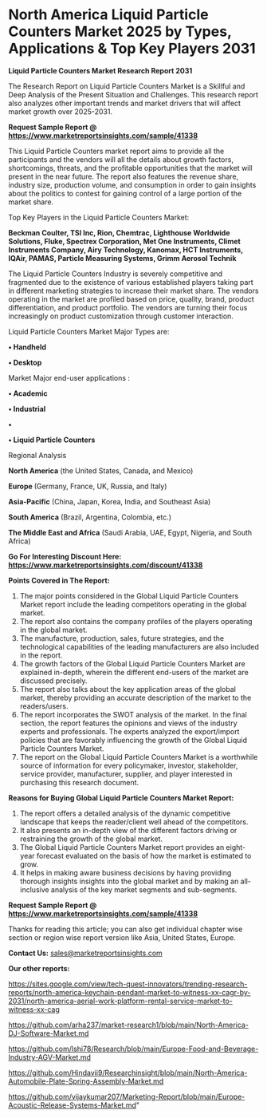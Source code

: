 # North America Liquid Particle Counters Market 2025 by Types, Applications & Top Key Players 2031

<strong>Liquid Particle Counters Market Research Report 2031</strong>

The Research Report on Liquid Particle Counters Market is a Skillful and Deep Analysis of the Present Situation and Challenges. This research report also analyzes other important trends and market drivers that will affect market growth over 2025-2031.

<strong>Request Sample Report @ <a href=https://www.marketreportsinsights.com/sample/41338>https://www.marketreportsinsights.com/sample/41338</a></strong>

This Liquid Particle Counters market report aims to provide all the participants and the vendors will all the details about growth factors, shortcomings, threats, and the profitable opportunities that the market will present in the near future. The report also features the revenue share, industry size, production volume, and consumption in order to gain insights about the politics to contest for gaining control of a large portion of the market share.

Top Key Players in the Liquid Particle Counters Market:

<strong>Beckman Coulter, TSI Inc, Rion, Chemtrac, Lighthouse Worldwide Solutions, Fluke, Spectrex Corporation, Met One Instruments, Climet Instruments Company, Airy Technology, Kanomax, HCT Instruments, IQAir, PAMAS, Particle Measuring Systems, Grimm Aerosol Technik</strong>

The Liquid Particle Counters Industry is severely competitive and fragmented due to the existence of various established players taking part in different marketing strategies to increase their market share. The vendors operating in the market are profiled based on price, quality, brand, product differentiation, and product portfolio. The vendors are turning their focus increasingly on product customization through customer interaction.

Liquid Particle Counters Market Major Types are:

<strong>•  Handheld

•  Desktop</strong>

Market Major end-user applications :

<strong>•  Academic

•  Industrial

•  

•  Liquid Particle Counters</strong>

Regional Analysis

</u><strong><b>North America</b></strong> (the United States, Canada, and Mexico)

<strong><b>Europe </b></strong>(Germany, France, UK, Russia, and Italy)

<strong><b>Asia-Pacific</b></strong> (China, Japan, Korea, India, and Southeast Asia)

<strong><b>South America</b></strong> (Brazil, Argentina, Colombia, etc.)

<strong><b>The Middle East and Africa</b></strong> (Saudi Arabia, UAE, Egypt, Nigeria, and South Africa)

<strong>Go For Interesting Discount Here: <a href=https://www.marketreportsinsights.com/discount/41338>https://www.marketreportsinsights.com/discount/41338</a></strong>

<strong>Points Covered in The Report:</strong>
<ol>
  <li>The major points considered in the Global Liquid Particle Counters Market report include the leading competitors operating in the global market.</li>
  <li>The report also contains the company profiles of the players operating in the global market.</li>
  <li>The manufacture, production, sales, future strategies, and the technological capabilities of the leading manufacturers are also included in the report.</li>
  <li>The growth factors of the Global Liquid Particle Counters Market are explained in-depth, wherein the different end-users of the market are discussed precisely.</li>
  <li>The report also talks about the key application areas of the global market, thereby providing an accurate description of the market to the readers/users.</li>
  <li>The report incorporates the SWOT analysis of the market. In the final section, the report features the opinions and views of the industry experts and professionals. The experts analyzed the export/import policies that are favorably influencing the growth of the Global Liquid Particle Counters Market.</li>
  <li>The report on the Global Liquid Particle Counters Market is a worthwhile source of information for every policymaker, investor, stakeholder, service provider, manufacturer, supplier, and player interested in purchasing this research document.</li>
</ol>
<strong>Reasons for Buying Global Liquid Particle Counters Market Report:</strong>

<ol>
  <li>The report offers a detailed analysis of the dynamic competitive landscape that keeps the reader/client well ahead of the competitors.</li>
  <li>It also presents an in-depth view of the different factors driving or restraining the growth of the global market.</li>
  <li>The Global Liquid Particle Counters Market report provides an eight-year forecast evaluated on the basis of how the market is estimated to grow.</li>
  <li>It helps in making aware business decisions by having providing thorough insights insights into the global market and by making an all-inclusive analysis of the key market segments and sub-segments.</li>
</ol>
<strong>Request Sample Report @ <a href=https://www.marketreportsinsights.com/sample/41338>https://www.marketreportsinsights.com/sample/41338</a></strong>


Thanks for reading this article; you can also get individual chapter wise section or region wise report version like Asia, United States, Europe.

<strong>Contact Us:</strong>
sales@marketreportsinsights.com

<strong>Our other reports:</strong>

<a href=https://sites.google.com/view/tech-quest-innovators/trending-research-reports/north-america-keychain-pendant-market-to-witness-xx-cagr-by-2031/north-america-aerial-work-platform-rental-service-market-to-witness-xx-cag>https://sites.google.com/view/tech-quest-innovators/trending-research-reports/north-america-keychain-pendant-market-to-witness-xx-cagr-by-2031/north-america-aerial-work-platform-rental-service-market-to-witness-xx-cag</a>

<a href=https://github.com/arha237/market-research1/blob/main/North-America-DJ-Software-Market.md>https://github.com/arha237/market-research1/blob/main/North-America-DJ-Software-Market.md</a>

<a href=https://github.com/Ishi78/Research/blob/main/Europe-Food-and-Beverage-Industry-AGV-Market.md>https://github.com/Ishi78/Research/blob/main/Europe-Food-and-Beverage-Industry-AGV-Market.md</a>

<a href=https://github.com/Hindavii9/Researchinsight/blob/main/North-America-Automobile-Plate-Spring-Assembly-Market.md>https://github.com/Hindavii9/Researchinsight/blob/main/North-America-Automobile-Plate-Spring-Assembly-Market.md</a>

<a href=https://github.com/vijaykumar207/Marketing-Report/blob/main/Europe-Acoustic-Release-Systems-Market.md>https://github.com/vijaykumar207/Marketing-Report/blob/main/Europe-Acoustic-Release-Systems-Market.md</a>"
